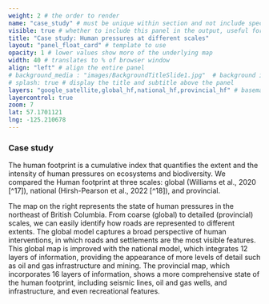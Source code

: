 ```yaml
---
weight: 2 # the order to render
name: "case_study" # must be unique within section and not include special characters
visible: true # whether to include this panel in the output, useful for testing
title: "Case study: Human pressures at different scales"
layout: "panel_float_card" # template to use
opacity: 1 # lower values show more of the underlying map
width: 40 # translates to % of browser window
align: "left" # align the entire panel
# background_media : "images/BackgroundTitleSlide1.jpg"  # background image rendered behind the panel, covering map
# splash: true # display the title and subtitle above the panel
layers: "google_satellite,global_hf,national_hf,provincial_hf" # basemap and overlaying layers
layercontrol: true
zoom: 7
lat: 57.1701121
lng: -125.210678
---
```

### Case study
The human footprint is a cumulative index that quantifies the extent and the intensity of human pressures on ecosystems and biodiversity. We compared the Human footprint at three scales: global (Williams et al., 2020 [^17]), national (Hirsh-Pearson et al., 2022 [^18]), and provincial. 

The map on the right represents the state of human pressures in the northeast of British Columbia. From coarse (global) to detailed (provincial) scales, we can easily identify how roads are represented to different extents. The global model captures a broad perspective of human interventions, in which roads and settlements are the most visible features. This global map is improved with the national model, which integrates 12 layers of information, providing the appearance of more levels of detail such as oil and gas infrastructure and mining. The provincial map, which incorporates 16 layers of information, shows a more comprehensive state of the human footprint, including seismic lines, oil and gas wells, and infrastructure, and even recreational features.


<!-- Leaflet map with ability to turn on and off the following three layers: Data/Originals_tiles/-->
<!-- Miguel's raster cell size comparison, large data file -->

